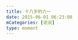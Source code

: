 ```yaml
---
title: 十八岁的六一
date: 2015-06-01 06:23:08
mCategories: [说说]
type: moment
---
```


<div id="pics-20150601062308"></div>

<script>
var data = [
    {"link": "2015-06-01_000000.jpeg", "type": "shuoshuo"}
];
picsRender(data, "pics-20150601062308");
</script>
